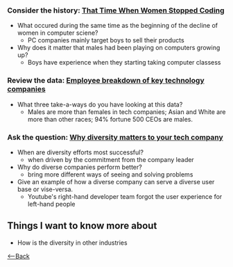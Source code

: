 ### Consider the history: [That Time When Women Stopped Coding](https://www.npr.org/sections/money/2014/10/21/357629765/when-women-stopped-coding)

* What occured during the same time as the beginning of the decline of women in computer sciene?
  * PC companies mainly target boys to sell their products 
* Why does it matter that males had been playing on computers growing up?
  * Boys have experience when they starting taking computer classess

### Review the data: [Employee breakdown of key technology companies](https://informationisbeautiful.net/visualizations/diversity-in-tech/)

* What three take-a-ways do you have looking at this data?
  * Males are more than females in tech companies; Asian and White are more than other races; 94% fortune 500 CEOs are males.

### Ask the question: [Why diversity matters to your tech company](https://www.usatoday.com/story/tech/columnist/2015/07/21/why-diversity-matters-your-tech-company/30419871/)

* When are diversity efforts most successful?
  * when driven by the commitment from the company leader
* Why do diverse companies perform better?
  * bring more different ways of seeing and solving problems
* Give an example of how a diverse company can serve a diverse user base or vise-versa.
  * Youtube's right-hand developer team forgot the user experience for left-hand people

## Things I want to know more about
* How is the diversity in other industries

[<--Back](README.md)